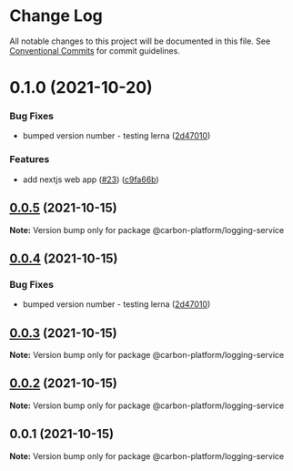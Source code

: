 # Change Log

All notable changes to this project will be documented in this file.
See [Conventional Commits](https://conventionalcommits.org) for commit guidelines.

# 0.1.0 (2021-10-20)


### Bug Fixes

* bumped version number - testing lerna ([2d47010](https://github.com/carbon-design-system/carbon-platform/commit/2d47010414d7a47760777ef1900d4c7ebfd22873))


### Features

* add nextjs web app ([#23](https://github.com/carbon-design-system/carbon-platform/issues/23)) ([c9fa66b](https://github.com/carbon-design-system/carbon-platform/commit/c9fa66b2a34718f1bb0979c0fd5a56d913dca4de))





## [0.0.5](https://github.com/carbon-design-system/carbon-platform/compare/@carbon-platform/logging-service@0.0.4...@carbon-platform/logging-service@0.0.5) (2021-10-15)

**Note:** Version bump only for package @carbon-platform/logging-service





## [0.0.4](https://github.com/carbon-design-system/carbon-platform/compare/@carbon-platform/logging-service@0.0.3...@carbon-platform/logging-service@0.0.4) (2021-10-15)


### Bug Fixes

* bumped version number - testing lerna ([2d47010](https://github.com/carbon-design-system/carbon-platform/commit/2d47010414d7a47760777ef1900d4c7ebfd22873))





## [0.0.3](https://github.com/carbon-design-system/carbon-platform/compare/@carbon-platform/logging-service@0.0.1...@carbon-platform/logging-service@0.0.3) (2021-10-15)

**Note:** Version bump only for package @carbon-platform/logging-service





## [0.0.2](https://github.com/carbon-design-system/carbon-platform/compare/@carbon-platform/logging-service@0.0.1...@carbon-platform/logging-service@0.0.2) (2021-10-15)

**Note:** Version bump only for package @carbon-platform/logging-service





## 0.0.1 (2021-10-15)

**Note:** Version bump only for package @carbon-platform/logging-service
